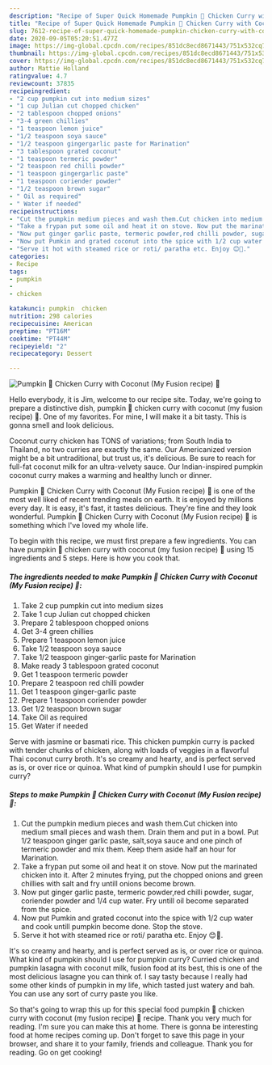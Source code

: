 ```yaml
---
description: "Recipe of Super Quick Homemade Pumpkin 🐔 Chicken Curry with Coconut (My Fusion recipe) 💛"
title: "Recipe of Super Quick Homemade Pumpkin 🐔 Chicken Curry with Coconut (My Fusion recipe) 💛"
slug: 7612-recipe-of-super-quick-homemade-pumpkin-chicken-curry-with-coconut-my-fusion-recipe
date: 2020-09-05T05:20:51.477Z
image: https://img-global.cpcdn.com/recipes/851dc8ecd8671443/751x532cq70/pumpkin-🐔-chicken-curry-with-coconut-my-fusion-recipe-💛-recipe-main-photo.jpg
thumbnail: https://img-global.cpcdn.com/recipes/851dc8ecd8671443/751x532cq70/pumpkin-🐔-chicken-curry-with-coconut-my-fusion-recipe-💛-recipe-main-photo.jpg
cover: https://img-global.cpcdn.com/recipes/851dc8ecd8671443/751x532cq70/pumpkin-🐔-chicken-curry-with-coconut-my-fusion-recipe-💛-recipe-main-photo.jpg
author: Mattie Holland
ratingvalue: 4.7
reviewcount: 37835
recipeingredient:
- "2 cup pumpkin cut into medium sizes"
- "1 cup Julian cut chopped chicken"
- "2 tablespoon chopped onions"
- "3-4 green chillies"
- "1 teaspoon lemon juice"
- "1/2 teaspoon soya sauce"
- "1/2 teaspoon gingergarlic paste for Marination"
- "3 tablespoon grated coconut"
- "1 teaspoon termeric powder"
- "2 teaspoon red chilli powder"
- "1 teaspoon gingergarlic paste"
- "1 teaspoon coriender powder"
- "1/2 teaspoon brown sugar"
- " Oil as required"
- " Water if needed"
recipeinstructions:
- "Cut the pumpkin medium pieces and wash them.Cut chicken into medium small pieces and wash them. Drain them and put in a bowl. Put 1/2 teaspoon ginger garlic paste, salt,soya sauce and one pinch of termeric powder and mix them. Keep them aside half an hour for Marination."
- "Take a frypan put some oil and heat it on stove. Now put the marinated chicken into it. After 2 minutes frying, put the chopped onions and green chillies with salt and fry untill onions become brown."
- "Now put ginger garlic paste, termeric powder,red chilli powder, sugar, coriender powder and 1/4 cup water. Fry untill oil become separated from the spice."
- "Now put Pumkin and grated coconut into the spice with 1/2 cup water and cook untill pumpkin become done. Stop the stove."
- "Serve it hot with steamed rice or roti/ paratha etc. Enjoy 😊🍛."
categories:
- Recipe
tags:
- pumpkin
- 
- chicken

katakunci: pumpkin  chicken 
nutrition: 298 calories
recipecuisine: American
preptime: "PT16M"
cooktime: "PT44M"
recipeyield: "2"
recipecategory: Dessert

---
```



![Pumpkin 🐔 Chicken Curry with Coconut (My Fusion recipe) 💛](https://img-global.cpcdn.com/recipes/851dc8ecd8671443/751x532cq70/pumpkin-🐔-chicken-curry-with-coconut-my-fusion-recipe-💛-recipe-main-photo.jpg)

Hello everybody, it is Jim, welcome to our recipe site. Today, we're going to prepare a distinctive dish, pumpkin 🐔 chicken curry with coconut (my fusion recipe) 💛. One of my favorites. For mine, I will make it a bit tasty. This is gonna smell and look delicious.

Coconut curry chicken has TONS of variations; from South India to Thailand, no two curries are exactly the same. Our Americanized version might be a bit untraditional, but trust us, it&#39;s delicious. Be sure to reach for full-fat coconut milk for an ultra-velvety sauce. Our Indian-inspired pumpkin coconut curry makes a warming and healthy lunch or dinner.

Pumpkin 🐔 Chicken Curry with Coconut (My Fusion recipe) 💛 is one of the most well liked of recent trending meals on earth. It is enjoyed by millions every day. It is easy, it's fast, it tastes delicious. They're fine and they look wonderful. Pumpkin 🐔 Chicken Curry with Coconut (My Fusion recipe) 💛 is something which I've loved my whole life.


To begin with this recipe, we must first prepare a few ingredients. You can have pumpkin 🐔 chicken curry with coconut (my fusion recipe) 💛 using 15 ingredients and 5 steps. Here is how you cook that.

<!--inarticleads1-->

##### The ingredients needed to make Pumpkin 🐔 Chicken Curry with Coconut (My Fusion recipe) 💛:

1. Take 2 cup pumpkin cut into medium sizes
1. Take 1 cup Julian cut chopped chicken
1. Prepare 2 tablespoon chopped onions
1. Get 3-4 green chillies
1. Prepare 1 teaspoon lemon juice
1. Take 1/2 teaspoon soya sauce
1. Take 1/2 teaspoon ginger-garlic paste for Marination
1. Make ready 3 tablespoon grated coconut
1. Get 1 teaspoon termeric powder
1. Prepare 2 teaspoon red chilli powder
1. Get 1 teaspoon ginger-garlic paste
1. Prepare 1 teaspoon coriender powder
1. Get 1/2 teaspoon brown sugar
1. Take  Oil as required
1. Get  Water if needed


Serve with jasmine or basmati rice. This chicken pumpkin curry is packed with tender chunks of chicken, along with loads of veggies in a flavorful Thai coconut curry broth. It&#39;s so creamy and hearty, and is perfect served as is, or over rice or quinoa. What kind of pumpkin should I use for pumpkin curry? 

<!--inarticleads2-->

##### Steps to make Pumpkin 🐔 Chicken Curry with Coconut (My Fusion recipe) 💛:

1. Cut the pumpkin medium pieces and wash them.Cut chicken into medium small pieces and wash them. Drain them and put in a bowl. Put 1/2 teaspoon ginger garlic paste, salt,soya sauce and one pinch of termeric powder and mix them. Keep them aside half an hour for Marination.
1. Take a frypan put some oil and heat it on stove. Now put the marinated chicken into it. After 2 minutes frying, put the chopped onions and green chillies with salt and fry untill onions become brown.
1. Now put ginger garlic paste, termeric powder,red chilli powder, sugar, coriender powder and 1/4 cup water. Fry untill oil become separated from the spice.
1. Now put Pumkin and grated coconut into the spice with 1/2 cup water and cook untill pumpkin become done. Stop the stove.
1. Serve it hot with steamed rice or roti/ paratha etc. Enjoy 😊🍛.


It&#39;s so creamy and hearty, and is perfect served as is, or over rice or quinoa. What kind of pumpkin should I use for pumpkin curry? Curried chicken and pumpkin lasagna with coconut milk, fusion food at its best, this is one of the most delicious lasagne you can think of. I say tasty because I really had some other kinds of pumpkin in my life, which tasted just watery and bah. You can use any sort of curry paste you like. 

So that's going to wrap this up for this special food pumpkin 🐔 chicken curry with coconut (my fusion recipe) 💛 recipe. Thank you very much for reading. I'm sure you can make this at home. There is gonna be interesting food at home recipes coming up. Don't forget to save this page in your browser, and share it to your family, friends and colleague. Thank you for reading. Go on get cooking!
